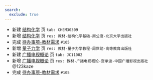 ```yaml
---
search:
  exclude: true
---
```


- 新建 [结构化学](../../../../course/结构化学.md) 页 `tab: CHEM30309`
- 新增 [结构化学](../../../../course/结构化学.md) 页 `res: 教材-结构化学基础-周公度-北京大学出版社`
- 完成 [待办事项-教材需求](../../../待办事项/textbook.md) `#105`
- 新增 [量子力学](../../../../course/量子力学.md) 页 `res: 教材-量子力学教程-周世勋-高等教育出版社`
- 新建 [广播电视概论](../../../../course/广播电视概论.md) 页 `tab: JC11002`
- 新增 [广播电视概论](../../../../course/广播电视概论.md) 页 `res: 教材-广播电视概论-宫承波-中国广播影视出版社` @123kaze
- 完成 [待办事项-教材需求](../../../待办事项/textbook.md) `#105`

